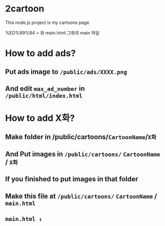 # 2cartoon
This node.js project is my cartoons page


%ED%99%94 = 화
main.html 그화의 main 파일

# How to add ads?
## Put ads image to ``/public/ads/XXXX.png``
## And edit `max_ad_number` in ``/public/html/index.html``

# How to add X화?
## Make folder in /public/cartoons/`CartoonName`/`X화`
## And Put images in `/public/cartoons/` ```CartoonName``` / ```X화```
## If you finished to put images in that folder
## Make this file at `/public/cartoons/` ```CartoonName``` / `main.html`

## `main.html ↓`
```html
    
```